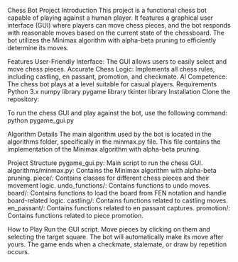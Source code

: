 Chess Bot Project
Introduction
This project is a functional chess bot capable of playing against a human player. It features a graphical user interface (GUI) where players can move chess pieces, and the bot responds with reasonable moves based on the current state of the chessboard. The bot utilizes the Minimax algorithm with alpha-beta pruning to efficiently determine its moves.

Features
User-Friendly Interface: The GUI allows users to easily select and move chess pieces.
Accurate Chess Logic: Implements all chess rules, including castling, en passant, promotion, and checkmate.
AI Competence: The chess bot plays at a level suitable for casual players.
Requirements
Python 3.x
numpy library
pygame library
tkinter library
Installation
Clone the repository:

To run the chess GUI and play against the bot, use the following command:
python pygame_gui.py

Algorithm Details
The main algorithm used by the bot is located in the algorithms folder, specifically in the minmax.py file. This file contains the implementation of the Minimax algorithm with alpha-beta pruning.

Project Structure
pygame_gui.py: Main script to run the chess GUI.
algorithms/minmax.py: Contains the Minimax algorithm with alpha-beta pruning.
piece/: Contains classes for different chess pieces and their movement logic.
undo_functions/: Contains functions to undo moves.
board/: Contains functions to load the board from FEN notation and handle board-related logic.
castling/: Contains functions related to castling moves.
en_passant/: Contains functions related to en passant captures.
promotion/: Contains functions related to piece promotion.

How to Play
Run the GUI script.
Move pieces by clicking on them and selecting the target square.
The bot will automatically make its move after yours.
The game ends when a checkmate, stalemate, or draw by repetition occurs.